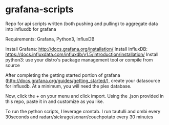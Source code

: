 # grafana-scripts
Repo for api scripts written (both pushing and pulling) to aggregate data into influxdb for grafana

Requirements: Grafana, Python3, InfluxDB

Install Grafana: http://docs.grafana.org/installation/
Install InfluxDB: https://docs.influxdata.com/influxdb/v1.5/introduction/installation/
Install python3: use your distro's package management tool or compile from source


After completing the getting started portion of grafana (http://docs.grafana.org/guides/getting_started/), create your datasource for influxdb. At a minimum, you will need the plex database.

Now, click the + on your menu and click import. Using the .json provided in this repo, paste it in and customize as you like.

To run the python scripts, I leverage crontab. I run tautulli and ombi every 30seconds and radarr/sickrage/sonarr/couchpotato every 30 minutes
